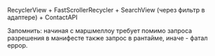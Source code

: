 RecyclerView + FastScrollerRecycler + SearchView (через фильтр в адаптере) + ContactAPI

Запомнить: начиная с маршмеллоу требует помимо запроса разрешения в манифесте также запрос в рантайме, иначе - фатал еррор.

